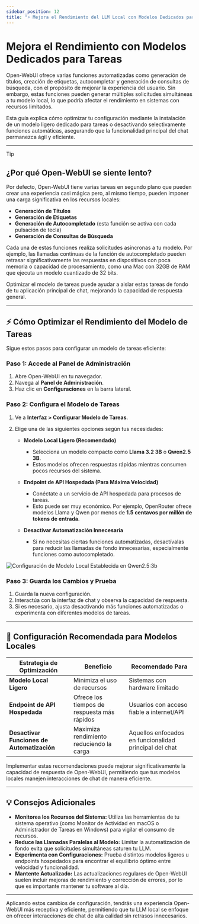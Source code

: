 ```yaml
---
sidebar_position: 12
title: "⚡ Mejora el Rendimiento del LLM Local con Modelos Dedicados para Tareas"
---
```


# Mejora el Rendimiento con Modelos Dedicados para Tareas

Open-WebUI ofrece varias funciones automatizadas como generación de títulos, creación de etiquetas, autocompletar y generación de consultas de búsqueda, con el propósito de mejorar la experiencia del usuario. Sin embargo, estas funciones pueden generar múltiples solicitudes simultáneas a tu modelo local, lo que podría afectar el rendimiento en sistemas con recursos limitados.

Esta guía explica cómo optimizar tu configuración mediante la instalación de un modelo ligero dedicado para tareas o desactivando selectivamente funciones automáticas, asegurando que la funcionalidad principal del chat permanezca ágil y eficiente.

---

> [!TIP]
>## ¿Por qué Open-WebUI se siente lento?
>Por defecto, Open-WebUI tiene varias tareas en segundo plano que pueden crear una experiencia casi mágica pero, al mismo tiempo, pueden imponer una carga significativa en los recursos locales:
>- **Generación de Títulos**
>- **Generación de Etiquetas**
>- **Generación de Autocompletado** (esta función se activa con cada pulsación de tecla)
>- **Generación de Consultas de Búsqueda**
>
>Cada una de estas funciones realiza solicitudes asíncronas a tu modelo. Por ejemplo, las llamadas continuas de la función de autocompletado pueden retrasar significativamente las respuestas en dispositivos con poca memoria o capacidad de procesamiento, como una Mac con 32GB de RAM que ejecuta un modelo cuantizado de 32 bits.
>
>Optimizar el modelo de tareas puede ayudar a aislar estas tareas de fondo de tu aplicación principal de chat, mejorando la capacidad de respuesta general.
>
---

## ⚡ Cómo Optimizar el Rendimiento del Modelo de Tareas

Sigue estos pasos para configurar un modelo de tareas eficiente:

### Paso 1: Accede al Panel de Administración

1. Abre Open-WebUI en tu navegador.
2. Navega al **Panel de Administración**.
3. Haz clic en **Configuraciones** en la barra lateral.

### Paso 2: Configura el Modelo de Tareas

1. Ve a **Interfaz > Configurar Modelo de Tareas**.
2. Elige una de las siguientes opciones según tus necesidades:

   - **Modelo Local Ligero (Recomendado)**
     - Selecciona un modelo compacto como **Llama 3.2 3B** o **Qwen2.5 3B**.
     - Estos modelos ofrecen respuestas rápidas mientras consumen pocos recursos del sistema.

   - **Endpoint de API Hospedada (Para Máxima Velocidad)**
     - Conéctate a un servicio de API hospedada para procesos de tareas.
     - Esto puede ser muy económico. Por ejemplo, OpenRouter ofrece modelos Llama y Qwen por menos de **1.5 centavos por millón de tokens de entrada**.

   - **Desactivar Automatización Innecesaria**
     - Si no necesitas ciertas funciones automatizadas, desactívalas para reducir las llamadas de fondo innecesarias, especialmente funciones como autocompletado.

![Configuración de Modelo Local Establecida en Qwen2.5:3b](/images/tutorials/tips/set-task-model.png)

### Paso 3: Guarda los Cambios y Prueba

1. Guarda la nueva configuración.
2. Interactúa con la interfaz de chat y observa la capacidad de respuesta.
3. Si es necesario, ajusta desactivando más funciones automatizadas o experimenta con diferentes modelos de tareas.

---

## 🚀 Configuración Recomendada para Modelos Locales

| Estrategia de Optimización         | Beneficio                                  | Recomendado Para                        |
|-----------------------------------|-------------------------------------------|----------------------------------------|
| **Modelo Local Ligero**           | Minimiza el uso de recursos                | Sistemas con hardware limitado          |
| **Endpoint de API Hospedada**     | Ofrece los tiempos de respuesta más rápidos| Usuarios con acceso fiable a internet/API|
| **Desactivar Funciones de Automatización** | Maximiza rendimiento reduciendo la carga   | Aquellos enfocados en funcionalidad principal del chat|

Implementar estas recomendaciones puede mejorar significativamente la capacidad de respuesta de Open-WebUI, permitiendo que tus modelos locales manejen interacciones de chat de manera eficiente.

---

## 💡 Consejos Adicionales

- **Monitorea los Recursos del Sistema:** Utiliza las herramientas de tu sistema operativo (como Monitor de Actividad en macOS o Administrador de Tareas en Windows) para vigilar el consumo de recursos.
- **Reduce las Llamadas Paralelas al Modelo:** Limitar la automatización de fondo evita que solicitudes simultáneas saturen tu LLM.
- **Experimenta con Configuraciones:** Prueba distintos modelos ligeros u endpoints hospedados para encontrar el equilibrio óptimo entre velocidad y funcionalidad.
- **Mantente Actualizado:** Las actualizaciones regulares de Open-WebUI suelen incluir mejoras de rendimiento y corrección de errores, por lo que es importante mantener tu software al día.

---

Aplicando estos cambios de configuración, tendrás una experiencia Open-WebUI más receptiva y eficiente, permitiendo que tu LLM local se enfoque en ofrecer interacciones de chat de alta calidad sin retrasos innecesarios.
